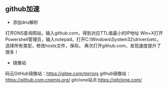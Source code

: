 ## github加速- 添加dns解析打开DNS查询网站，输入github.com，得到对应TTL值最小的IP地址Win+X打开Powershell管理员，输入notepad，打开C:\Windows\System32\drivers\etc，选择所有类型，修改hosts文件，保存。再次打开github.com，发现速度提升了很多！- 镜像站码云GitHub镜像站：https://gitee.com/mirrorsgithub镜像站：https://github.com.cnpmjs.org/gitclone站点:https://gitclone.com/
